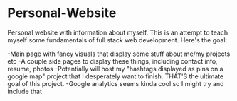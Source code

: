 # Personal-Website
Personal website with information about myself. This is an attempt to teach myself some fundamentals of full stack web development. Here's the goal: 

-Main page with fancy visuals that display some stuff about me/my projects etc
-A couple side pages to display these things, including contact info, resume, photos
-Potentially will host my "hashtags displayed as pins on a google map" project that I desperately want to finish. THAT'S the ultimate goal of this project. 
-Google analytics seems kinda cool so I might try and include that
